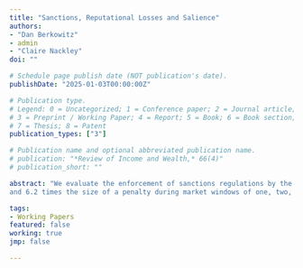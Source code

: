 ```yaml
---
title: "Sanctions, Reputational Losses and Salience"
authors:
- "Dan Berkowitz"
- admin
- "Claire Nackley"
doi: ""

# Schedule page publish date (NOT publication's date).
publishDate: "2025-01-03T00:00:00Z"

# Publication type.
# Legend: 0 = Uncategorized; 1 = Conference paper; 2 = Journal article;
# 3 = Preprint / Working Paper; 4 = Report; 5 = Book; 6 = Book section;
# 7 = Thesis; 8 = Patent
publication_types: ["3"]

# Publication name and optional abbreviated publication name.
# publication: "*Review of Income and Wealth,* 66(4)"
# publication_short: ""

abstract: "We evaluate the enforcement of sanctions regulations by the United States regulatory agency, the Office of Foreign Assets Control (OFAC), on a penalized company’s reputational losses. OFAC has a public website, which announces a company’s violation/violations and penalty only after it has successfully completed its investigations. We document that OFAC penalty announcements were “news” during 2003-2023. When the OFAC agency was salient (i.e. frequently searched on the internet) an above median penalty was associated reputational losses that were 1.1, 1.9, 3.0
and 6.2 times the size of a penalty during market windows of one, two, five and nine trading days around the announcement, respectively. However, there were no reputational losses when salience was low, even when large penalties are included."

tags:
- Working Papers
featured: false
working: true
jmp: false

---
```

